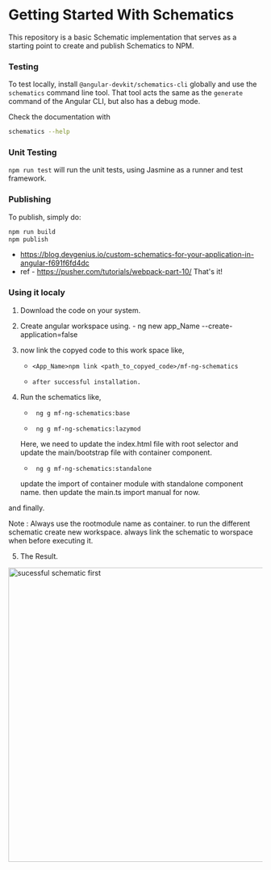 # Getting Started With Schematics

This repository is a basic Schematic implementation that serves as a starting point to create and publish Schematics to NPM.

### Testing

To test locally, install `@angular-devkit/schematics-cli` globally and use the `schematics` command line tool. That tool acts the same as the `generate` command of the Angular CLI, but also has a debug mode.

Check the documentation with

```bash
schematics --help
```

### Unit Testing

`npm run test` will run the unit tests, using Jasmine as a runner and test framework.

### Publishing

To publish, simply do:

```bash
npm run build
npm publish
```
- https://blog.devgenius.io/custom-schematics-for-your-application-in-angular-f691f6fd4dc
- ref - https://pusher.com/tutorials/webpack-part-10/
That's it!

### Using it localy

1. Download the code on your system.

2. Create angular workspace using. - ng new app_Name --create-application=false

3. now link the copyed code to this work space like,
     
   -     <App_Name>npm link <path_to_copyed_code>/mf-ng-schematics

   -     after successful installation. 

4. Run the schematics like,

    -      ng g mf-ng-schematics:base

    -      ng g mf-ng-schematics:lazymod
     Here, we need to update the index.html file with root selector and update the main/bootstrap file with container component.

    -      ng g mf-ng-schematics:standalone
   update the import of container module with standalone component name.
   then update the main.ts import manual for now.

and finally.

Note : Always use the rootmodule name as container.
       to run the different schematic create new workspace.
       always link the schematic to worspace when before executing it.

5. The Result.

<img width="584" alt="sucessful schematic first" src="https://github.com/utkarshbankar/mf-ng-schematics/assets/26164773/5d54759a-ae3c-4bf6-8510-cf28bfeb1289">



